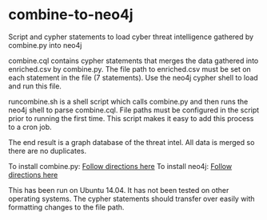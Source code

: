 # combine-to-neo4j
Script and cypher statements to load cyber threat intelligence gathered by combine.py into neo4j

combine.cql contains cypher statements that merges the data gathered into enriched.csv by combine.py. The file path to enriched.csv must be set on each statement in the file (7 statements). Use the neo4j cypher shell to load and run this file.

runcombine.sh is a shell script which calls combine.py and then runs the neo4j shell to parse combine.cql. File paths must be configured in the script prior to running the first time. This script makes it easy to add this process to a cron job.

The end result is a graph database of the threat intel. All data is merged so there are no duplicates.

To install combine.py: [Follow directions here]()
To install neo4j: [Follow directions here]()

This has been run on Ubuntu 14.04. It has not been tested on other operating systems. The cypher statements should transfer over easily with formatting changes to the file path.
